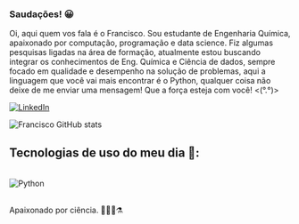 ### Saudações! 😀

Oi, aqui quem vos fala é o Francisco. Sou estudante de Engenharia Química, apaixonado por computação, programação e data science. Fiz algumas pesquisas ligadas na área de formação, atualmente estou buscando integrar os conhecimentos de Eng. Química e Ciência de dados, sempre focado em qualidade e desempenho na solução de problemas, aqui a linguagem que você vai mais encontrar é o Python, qualquer coisa não deixe de me enviar uma mensagem! Que a força esteja com você! <(°.°)>

[![LinkedIn](https://img.shields.io/badge/LinkedIn-0077B5?style=for-the-badge&logo=linkedin&logoColor=white)](https://www.linkedin.com/in/jos%C3%A9-francisco-engquimica/)

![Francisco GitHub stats](https://github-readme-stats.vercel.app/api?username=lunamoonsun&show_icons=true&theme=dracula)

## Tecnologias de uso do meu dia 🚀: 

<div style="display: inline_block"><br/>
  <img align="center" alt="Python" src="https://img.shields.io/badge/Python-3776AB?style=for-the-badge&logo=python&logoColor=white"/>
</div><br/>

Apaixonado por ciência. 🤖🔬🧪⚗️
